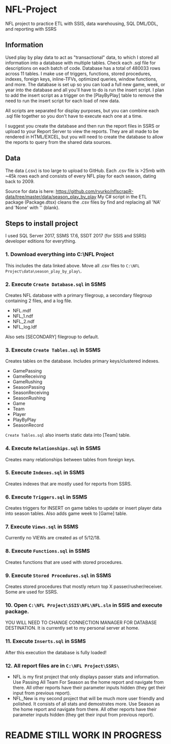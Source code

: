 # NFL-Project
NFL project to practice ETL with SSIS, data warehousing, SQL DML/DDL, and reporting with SSRS

## Information
Used play by play data to act as "transactional" data, to which I stored all information into a database with multiple tables.
Check each .sql file for descriptions on each batch of code. Database has a total of 480033 rows across 11 tables. I make use of triggers, functions, stored procedures, indexes, foreign keys, inline-TFVs, optimized queries, window functions, and more. The database is set up so you can load a full new game, week, or year into the database and all you'll have to do is run the insert script. I plan to add the insert script as a trigger on the [PlayByPlay] table to remove the need to run the insert script for each load of new data.

All scripts are separated for display purposes, but you can combine each .sql file together so you don't have to execute each one at a time.

I suggest you create the database and then run the report files in SSRS or upload to your Report Server to view the reports. They are all made to be rendered in HTML/EXCEL, but you will need to create the database to allow the reports to query from the shared data sources.
## Data
The data (.csv) is too large to upload to GitHub. Each .csv file is >25mb with ~45k rows each and consists of every NFL play for each season, dating back to 2009.

Source for data is here: https://github.com/ryurko/nflscrapR-data/tree/master/data/season_play_by_play
My C# script in the ETL package (Package.dtsx) cleans the .csv files by find and replacing all 'NA' and 'None' with '' (blank).

## Steps to install project
I used SQL Server 2017, SSMS 17.6, SSDT 2017 (for SSIS and SSRS) developer editions for everything.
### 1. Download everything into C:\NFL Project
This includes the data linked above. Move all .csv files to `C:\NFL Project\data\season_play_by_play\`.
### 2. Execute `Create Database.sql` in SSMS
Creates NFL database with a primary filegroup, a secondary filegroup containing 2 files, and a log file.
- NFL.mdf
- NFL_1.ndf
- NFL_2.ndf
- NFL_log.ldf

Also sets [SECONDARY] filegroup to default.
### 3. Execute `Create Tables.sql` in SSMS
Creates tables on the database. Includes primary keys/clustered indexes.
- GamePassing
- GameReceiving
- GameRushing
- SeasonPassing
- SeasonReceiving
- SeasonRushing
- Game
- Team
- Player
- PlayByPlay
- SeasonRecord

`Create Tables.sql` also inserts static data into [Team] table.
### 4. Execute `Relationships.sql` in SSMS
Creates many relationships between tables from foreign keys.
### 5. Execute `Indexes.sql` in SSMS
Creates indexes that are mostly used for reports from SSRS.
### 6. Execute `Triggers.sql` in SSMS
Creates triggers for INSERT on game tables to update or insert player data into season tables.
Also adds game week to [Game] table.
### 7. Execute `Views.sql` in SSMS
Currently no VIEWs are created as of 5/12/18.
### 8. Execute `Functions.sql` in SSMS
Creates functions that are used with stored procedures. 
### 9. Execute `Stored Procedures.sql` in SSMS
Creates stored procedures that mostly return top X passer/rusher/receiver. Some are used for SSRS.
### 10. Open `C:\NFL Project\SSIS\NFL\NFL.sln` in SSIS and execute package.
YOU WILL NEED TO CHANGE CONNECTION MANAGER FOR DATABASE DESTINATION. It is currently set to my personal server at home.
### 11. Execute `Inserts.sql` in SSMS
After this execution the database is fully loaded!
### 12. All report files are in `C:\NFL Project\SSRS\`
- NFL is my first project that only displays passer stats and information. Use Passing All Team For Season as the home report and navigate from there. All other reports have their parameter inputs hidden (they get their input from previous report).
- NFL_New is my second project that will be much more user friendly and polished. It consists of all stats and demostrates more. Use Season as the home report and navigate from there. All other reports have their parameter inputs hidden (they get their input from previous report).

# README STILL WORK IN PROGRESS
